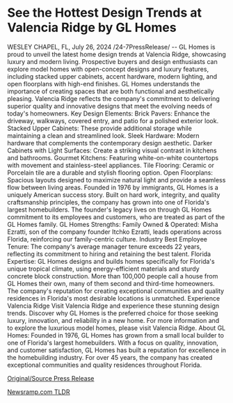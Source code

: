 # See the Hottest Design Trends at Valencia Ridge by GL Homes

WESLEY CHAPEL, FL, July 26, 2024 /24-7PressRelease/ -- GL Homes is proud to unveil the latest home design trends at Valencia Ridge, showcasing luxury and modern living. Prospective buyers and design enthusiasts can explore model homes with open-concept designs and luxury features, including stacked upper cabinets, accent hardware, modern lighting, and open floorplans with high-end finishes.  GL Homes understands the importance of creating spaces that are both functional and aesthetically pleasing. Valencia Ridge reflects the company's commitment to delivering superior quality and innovative designs that meet the evolving needs of today's homeowners.  Key Design Elements: Brick Pavers: Enhance the driveway, walkways, covered entry, and patio for a polished exterior look. Stacked Upper Cabinets: These provide additional storage while maintaining a clean and streamlined look. Sleek Hardware: Modern hardware that complements the contemporary design aesthetic. Darker Cabinets with Light Surfaces: Create a striking visual contrast in kitchens and bathrooms. Gourmet Kitchens: Featuring white-on-white countertops with movement and stainless-steel appliances. Tile Flooring: Ceramic or Porcelain tile are a durable and stylish flooring option. Open Floorplans: Spacious layouts designed to maximize natural light and provide a seamless flow between living areas.  Founded in 1976 by immigrants, GL Homes is a uniquely American success story. Built on hard work, integrity, and quality craftsmanship principles, the company has grown into one of Florida's largest homebuilders. The founder's legacy lives on through GL Homes commitment to its employees and customers, who are treated as part of the GL Homes family.  GL Homes Strengths: Family Owned & Operated: Misha Ezratti, son of the company founder Itchko Ezratti, leads operations across Florida, reinforcing our family-centric culture.  Industry Best Employee Tenure: The company's average manager tenure exceeds 22 years, reflecting its commitment to hiring and retaining the best talent.  Florida Expertise: GL Homes designs and builds homes specifically for Florida's unique tropical climate, using energy-efficient materials and sturdy concrete block construction.  More than 100,000 people call a house from GL Homes their own, many of them second and third-time homeowners. The company's reputation for creating exceptional communities and quality residences in Florida's most desirable locations is unmatched. Experience Valencia Ridge  Visit Valencia Ridge and experience these stunning design trends. Discover why GL Homes is the preferred choice for those seeking luxury, innovation, and reliability in a new home.  For more information and to explore the luxurious model homes, please visit Valencia Ridge.  About GL Homes:  Founded in 1976, GL Homes has grown from a small local builder to one of Florida's largest homebuilders. With a focus on quality, innovation, and customer satisfaction, GL Homes has built a reputation for excellence in the homebuilding industry. For over 45 years, the company has created exceptional communities and quality residences throughout Florida. 

[Original/Source Press Release](https://www.24-7pressrelease.com/press-release/512886/see-the-hottest-design-trends-at-valencia-ridge-by-gl-homes) 

[Newsramp.com TLDR](https://newsramp.com/None) 